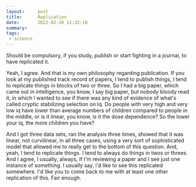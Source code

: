 ```yaml
---
layout:     post
title:      Replication
date:       2022-02-20 12:32:18
summary:    
tags:
 - science
---
```


Should be compulsory, if you study, publish or start fighting in a journal, to have replicated it.

Yeah, I agree. And that is my own philosophy regarding publication. If you look at my published track record of papers, I tend to publish things, I tend to replicate things in blocks of two or three. So I had a big paper, which came out in intelligence, you know, I say big paper, but nobody bloody read it, in which I wanted to see if there was any kind of evidence of what's called cryptic stabilizing selection on Iq. Do people with very high and very low iq have lower than average numbers of children compared to people in the middle, or is it linear, you know, is it the dose dependence? So the lower your iq, the more children you have? 

And I got three data sets, ran the analysis three times, showed that it was linear, not curvilinear, in all three cases, using a very sort of sophisticated model that allowed me to really get to the bottom of this question. And, yeah, I tend to replicate things. I tend to always do things in twos or threes. And I agree, I usually, always, if I'm reviewing a paper and I see just one instance of something. I usually say, i'd like to see this replicated somewhere. I'd like you to come back to me with at least one other replication of this. Fair enough. 